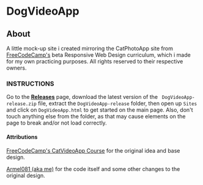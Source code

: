 # DogVideoApp

## About
A little mock-up site i created mirroring the CatPhotoApp site from [FreeCodeCamp's](https://www.freecodecamp.org) beta Responsive Web Design curriculum, which i made for my own practicing purposes. All rights reserved to their respective owners.

### INSTRUCTIONS

Go to the <ins>[**Releases**](https://github.com/Armel081/DogVideoApp/releases)</ins> page, download the latest version of the ``` DogVideoApp-release.zip``` file, extract the ```DogVideoApp-release``` folder, then open up ```Sites``` and click on ```DogVideoApp.html``` to get started on the main page. Also, don't touch anything else from the folder, as that may cause elements on the page to break and/or not load correctly.

#### Attributions

[FreeCodeCamp's CatVideoApp Course](https://www.freecodecamp.org/learn/2022/responsive-web-design/#learn-html-by-building-a-cat-photo-app) for the original idea and base design.

[Armel081 (aka me)](https://github.com/Armel081) for the code itself and some other changes to the original design.

